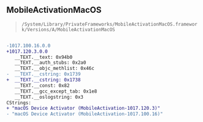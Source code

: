 ## MobileActivationMacOS

> `/System/Library/PrivateFrameworks/MobileActivationMacOS.framework/Versions/A/MobileActivationMacOS`

```diff

-1017.100.16.0.0
+1017.120.3.0.0
   __TEXT.__text: 0x94b0
   __TEXT.__auth_stubs: 0x2a0
   __TEXT.__objc_methlist: 0x46c
-  __TEXT.__cstring: 0x1739
+  __TEXT.__cstring: 0x1738
   __TEXT.__const: 0x82
   __TEXT.__gcc_except_tab: 0x1e8
   __TEXT.__oslogstring: 0x3
CStrings:
+ "macOS Device Activator (MobileActivation-1017.120.3)"
- "macOS Device Activator (MobileActivation-1017.100.16)"

```
